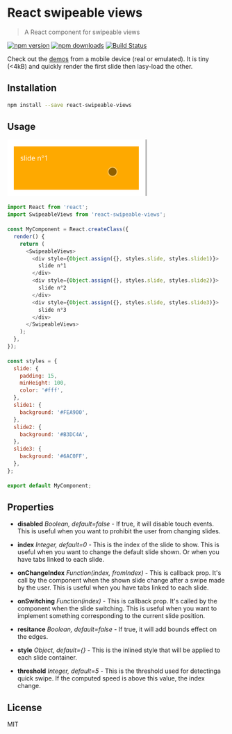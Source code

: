# React swipeable views

> A React component for swipeable views

[![npm version](https://img.shields.io/npm/v/react-swipeable-views.svg?style=flat-square)](https://www.npmjs.com/package/react-swipeable-views)
[![npm downloads](https://img.shields.io/npm/dm/react-swipeable-views.svg?style=flat-square)](https://www.npmjs.com/package/react-swipeable-views)
[![Build Status](https://travis-ci.org/oliviertassinari/react-swipeable-views.svg?branch=master)](https://travis-ci.org/oliviertassinari/react-swipeable-views)

Check out the [demos](http://oliviertassinari.github.io/react-swipeable-views/) from a mobile device (real or emulated).
It is tiny (<4kB) and quickly render the first slide then lasy-load the other.

## Installation

```sh
npm install --save react-swipeable-views
```

## Usage
![alt tag](docs/usage.gif)

```js
import React from 'react';
import SwipeableViews from 'react-swipeable-views';

const MyComponent = React.createClass({
  render() {
    return (
      <SwipeableViews>
        <div style={Object.assign({}, styles.slide, styles.slide1)}>
          slide n°1
        </div>
        <div style={Object.assign({}, styles.slide, styles.slide2)}>
          slide n°2
        </div>
        <div style={Object.assign({}, styles.slide, styles.slide3)}>
          slide n°3
        </div>
      </SwipeableViews>
    );
  },
});

const styles = {
  slide: {
    padding: 15,
    minHeight: 100,
    color: '#fff',
  },
  slide1: {
    background: '#FEA900',
  },
  slide2: {
    background: '#B3DC4A',
  },
  slide3: {
    background: '#6AC0FF',
  },
};

export default MyComponent;
```

## Properties

- **disabled** *Boolean, default=false* - If true, it will disable touch events.
This is useful when you want to prohibit the user from changing slides.

- **index** *Integer, default=0* - This is the index of the slide to show.
This is useful when you want to change the default slide shown.
Or when you have tabs linked to each slide.

- **onChangeIndex** *Function(index, fromIndex)* - This is callback prop. It's call by the
component when the shown slide change after a swipe made by the user.
This is useful when you have tabs linked to each slide.

- **onSwitching** *Function(index)* - This is callback prop. It's called by the
component when the slide switching.
This is useful when you want to implement something corresponding to the current slide position.

- **resitance** *Boolean, default=false* - If true, it will add bounds effect on the edges.

- **style** *Object, default={}* - This is the inlined style that will be applied
to each slide container.

- **threshold** *Integer, default=5* - This is the threshold used for detectinga quick swipe.
If the computed speed is above this value, the index change.

## License

MIT
